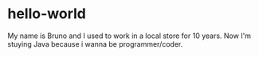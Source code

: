 # hello-world
My name is Bruno and I used to work in a local store for 10 years.
Now I'm stuying Java because i wanna be programmer/coder.
